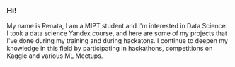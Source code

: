 ### Hi!

My name is Renata, I am a MIPT student and I'm interested in Data Science. I took a data science Yandex course, and here are some of my projects that I've done during my training and during hackatons. I continue to deepen my knowledge in this field by participating in hackathons, competitions on Kaggle and various ML Meetups.  





